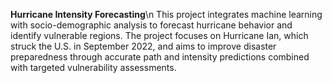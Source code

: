 **Hurricane Intensity Forecasting**\n
This project integrates machine learning with socio-demographic analysis to forecast hurricane behavior and identify vulnerable regions. The project focuses on Hurricane Ian, which struck the U.S. in September 2022, and aims to improve disaster preparedness through accurate path and intensity predictions combined with targeted vulnerability assessments.
